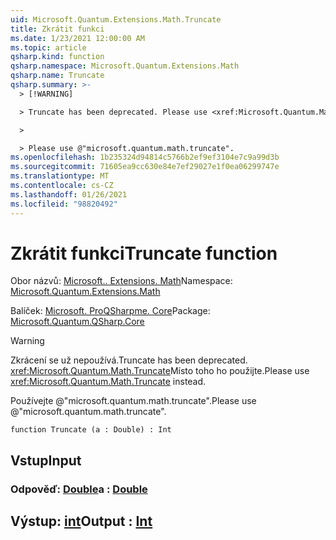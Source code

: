 ```yaml
---
uid: Microsoft.Quantum.Extensions.Math.Truncate
title: Zkrátit funkci
ms.date: 1/23/2021 12:00:00 AM
ms.topic: article
qsharp.kind: function
qsharp.namespace: Microsoft.Quantum.Extensions.Math
qsharp.name: Truncate
qsharp.summary: >-
  > [!WARNING]

  > Truncate has been deprecated. Please use <xref:Microsoft.Quantum.Math.Truncate> instead.

  >

  > Please use @"microsoft.quantum.math.truncate".
ms.openlocfilehash: 1b235324d94814c5766b2ef9ef3104e7c9a99d3b
ms.sourcegitcommit: 71605ea9cc630e84e7ef29027e1f0ea06299747e
ms.translationtype: MT
ms.contentlocale: cs-CZ
ms.lasthandoff: 01/26/2021
ms.locfileid: "98820492"
---
```

# <a name="truncate-function"></a><span data-ttu-id="62258-102">Zkrátit funkci</span><span class="sxs-lookup"><span data-stu-id="62258-102">Truncate function</span></span>

<span data-ttu-id="62258-103">Obor názvů: [Microsoft.. Extensions. Math](xref:Microsoft.Quantum.Extensions.Math)</span><span class="sxs-lookup"><span data-stu-id="62258-103">Namespace: [Microsoft.Quantum.Extensions.Math](xref:Microsoft.Quantum.Extensions.Math)</span></span>

<span data-ttu-id="62258-104">Balíček: [Microsoft. ProQSharpme. Core](https://nuget.org/packages/Microsoft.Quantum.QSharp.Core)</span><span class="sxs-lookup"><span data-stu-id="62258-104">Package: [Microsoft.Quantum.QSharp.Core](https://nuget.org/packages/Microsoft.Quantum.QSharp.Core)</span></span>


> [!WARNING]
> <span data-ttu-id="62258-105">Zkrácení se už nepoužívá.</span><span class="sxs-lookup"><span data-stu-id="62258-105">Truncate has been deprecated.</span></span> <span data-ttu-id="62258-106"><xref:Microsoft.Quantum.Math.Truncate>Místo toho ho použijte.</span><span class="sxs-lookup"><span data-stu-id="62258-106">Please use <xref:Microsoft.Quantum.Math.Truncate> instead.</span></span>
>
> <span data-ttu-id="62258-107">Používejte @"microsoft.quantum.math.truncate".</span><span class="sxs-lookup"><span data-stu-id="62258-107">Please use @"microsoft.quantum.math.truncate".</span></span>



```qsharp
function Truncate (a : Double) : Int
```


## <a name="input"></a><span data-ttu-id="62258-108">Vstup</span><span class="sxs-lookup"><span data-stu-id="62258-108">Input</span></span>

### <a name="a--double"></a><span data-ttu-id="62258-109">Odpověď: [Double](xref:microsoft.quantum.lang-ref.double)</span><span class="sxs-lookup"><span data-stu-id="62258-109">a : [Double](xref:microsoft.quantum.lang-ref.double)</span></span>





## <a name="output--int"></a><span data-ttu-id="62258-110">Výstup: [int](xref:microsoft.quantum.lang-ref.int)</span><span class="sxs-lookup"><span data-stu-id="62258-110">Output : [Int](xref:microsoft.quantum.lang-ref.int)</span></span>

